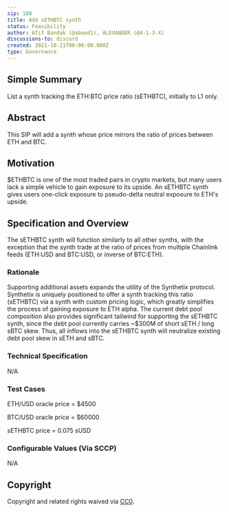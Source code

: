 ```yaml
---
sip: 188
title: Add sETHBTC synth
status: Feasibility
author: Afif Bandak (@aband1), ALEXANDER (@4-1-3-X)
discussions-to: discord
created: 2021-10-21T00:00:00.000Z
type: Governance
---
```


<!--You can leave these HTML comments in your merged SIP and delete the visible duplicate text guides, they will not appear and may be helpful to refer to if you edit it again. This is the suggested template for new SIPs. Note that an SIP number will be assigned by an editor. When opening a pull request to submit your SIP, please use an abbreviated title in the filename, `sip-draft_title_abbrev.md`. The title should be 44 characters or less.-->

## Simple Summary

List a synth tracking the ETH:BTC price ratio (sETHBTC), initially to L1 only.

## Abstract

This SIP will add a synth whose price mirrors the ratio of prices between ETH and BTC. 

## Motivation

$ETHBTC is one of the most traded pairs in crypto markets, but many users lack a simple vehicle to gain exposure to its upside. An sETHBTC synth gives users one-click exposure to pseudo-delta neutral exposure to ETH's upside.

## Specification and Overview

The sETHBTC synth will function similarly to all other synths, with the exception that the synth trade at the ratio of prices from multiple Chainlink feeds (ETH:USD and BTC:USD, or inverse of BTC:ETH).

### Rationale

Supporting additional assets expands the utility of the Synthetix protocol. Synthetix is uniquely positioned to offer a synth tracking this ratio (sETHBTC) via a synth with custom pricing logic, which greatly simplifies the process of gaining exposure to ETH alpha. The current debt pool composition also provides significant tailwind for supporting the sETHBTC synth, since the debt pool currently carries ~$300M of short sETH / long sBTC skew. Thus, all inflows into the sETHBTC synth will neutralize existing debt pool skew in sETH and sBTC. 

### Technical Specification

N/A

### Test Cases

<!--Test cases for an implementation are mandatory for SIPs but can be included with the implementation..-->
ETH/USD oracle price = $4500

BTC/USD oracle price = $60000

sETHBTC price = 0.075 sUSD



### Configurable Values (Via SCCP)

<!--Please list all values configurable via SCCP under this implementation.-->

N/A

## Copyright

Copyright and related rights waived via [CC0](https://creativecommons.org/publicdomain/zero/1.0/).
